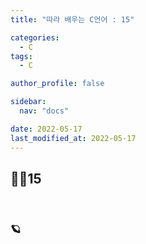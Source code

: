 ```yaml
---
title: "따라 배우는 C언어 : 15"

categories:
  - C
tags:
  - C

author_profile: false

sidebar:
  nav: "docs"

date: 2022-05-17
last_modified_at: 2022-05-17
---
```


## 🙇‍♀️15

<br>

### 🪐
